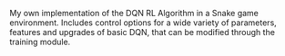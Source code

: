 My own implementation of the DQN RL Algorithm in a Snake game environment.
Includes control options for a wide variety of parameters, features and upgrades of basic DQN, that can be modified through the training module.
